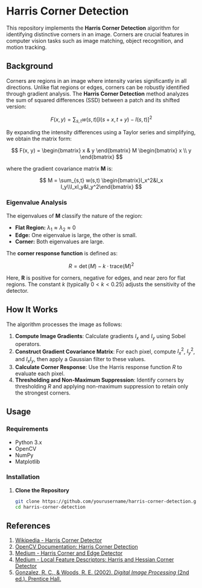# Harris Corner Detection

This repository implements the **Harris Corner Detection** algorithm for identifying distinctive corners in an image. Corners are crucial features in computer vision tasks such as image matching, object recognition, and motion tracking.

## Background

Corners are regions in an image where intensity varies significantly in all directions. Unlike flat regions or edges, corners can be robustly identified through gradient analysis. The **Harris Corner Detection** method analyzes the sum of squared differences (SSD) between a patch and its shifted version:

$$
F(x, y) = \sum_{s,t} w(s,t) \left[ I(s+x, t+y) - I(s,t) \right]^2
$$

By expanding the intensity differences using a Taylor series and simplifying, we obtain the matrix form:

$$
F(x, y) = \begin{bmatrix} x & y \end{bmatrix} M \begin{bmatrix} x \\ y \end{bmatrix}
$$

where the gradient covariance matrix **M** is:

$$
M = \sum_{s,t} w(s,t) \begin{bmatrix}I_x^2&I_x I_y\\I_xI_y&I_y^2\end{bmatrix}
$$


### Eigenvalue Analysis

The eigenvalues of **M** classify the nature of the region:
- **Flat Region:** $\lambda_1 \approx \lambda_2 \approx 0$
- **Edge:** One eigenvalue is large, the other is small.
- **Corner:** Both eigenvalues are large.

The **corner response function** is defined as:

$$
R = \det(M) - k \cdot \text{trace}(M)^2
$$

Here, **R** is positive for corners, negative for edges, and near zero for flat regions. The constant $k$ (typically $0 < k < 0.25$) adjusts the sensitivity of the detector.

## How It Works

The algorithm processes the image as follows:
1. **Compute Image Gradients**: Calculate gradients $I_x$ and $I_y$ using Sobel operators.
2. **Construct Gradient Covariance Matrix**: For each pixel, compute $I_x^2$, $I_y^2$, and $I_x I_y$, then apply a Gaussian filter to these values.
3. **Calculate Corner Response**: Use the Harris response function $R$ to evaluate each pixel.
4. **Thresholding and Non-Maximum Suppression**: Identify corners by thresholding $R$ and applying non-maximum suppression to retain only the strongest corners.

## Usage

### Requirements
- Python 3.x
- OpenCV
- NumPy
- Matplotlib

### Installation

1. **Clone the Repository**

   ```bash
   git clone https://github.com/yourusername/harris-corner-detection.git
   cd harris-corner-detection

## References

1. [Wikipedia - Harris Corner Detector](https://en.wikipedia.org/wiki/Harris_corner_detector)
2. [OpenCV Documentation: Harris Corner Detection](https://docs.opencv.org/4.x/dc/d0d/tutorial_py_features_harris.html)
3. [Medium - Harris Corner and Edge Detector](https://medium.com/@itberrios6/harris-corner-and-edge-detector-4169312aa2f8)
4. [Medium - Local Feature Descriptors: Harris and Hessian Corner Detector](https://medium.com/jun94-devpblog/cv-10-local-feature-descriptors-harris-and-hessian-corner-detector-7d524888abfd)
5. [Gonzalez, R. C., & Woods, R. E. (2002). *Digital Image Processing* (2nd ed.). Prentice Hall.](https://books.google.co.in/books?hl=en&lr=&id=a62xQ2r_f8wC&oi=fnd&pg=PA19&dq=digital+image+processing&ots=3B1yO1nE1D&sig=UPA_8QAuKPbJpSHDKw84BniVGFs&redir_esc=y#v=onepage&q=digital%20image%20processing&f=false)
